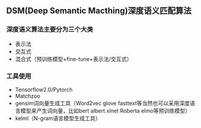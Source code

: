 ## DSM(Deep Semantic Macthing)深度语义匹配算法
### 深度语义算法主要分为三个大类
* 表示法
* 交互式
* 混合式（预训练模型+fine-tune+表示法/交互式） 
### 工具使用
* Tensorflow2.0/Pytorch
* Matchzoo
* gensim词向量生成工具（Word2vec glove fasttext等当然也可以采用深度语言模型来产生词向量，比如bert albert xlnet Roberta elmo等预训练模型）
* kelml（N-gram语言模型生成工具）